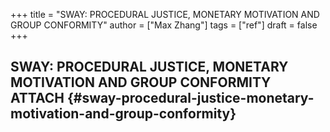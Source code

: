 +++
title = "SWAY: PROCEDURAL JUSTICE, MONETARY MOTIVATION AND GROUP CONFORMITY"
author = ["Max Zhang"]
tags = ["ref"]
draft = false
+++

## SWAY: PROCEDURAL JUSTICE, MONETARY MOTIVATION AND GROUP CONFORMITY <span class="tag"><span class="ATTACH">ATTACH</span></span> {#sway-procedural-justice-monetary-motivation-and-group-conformity}
